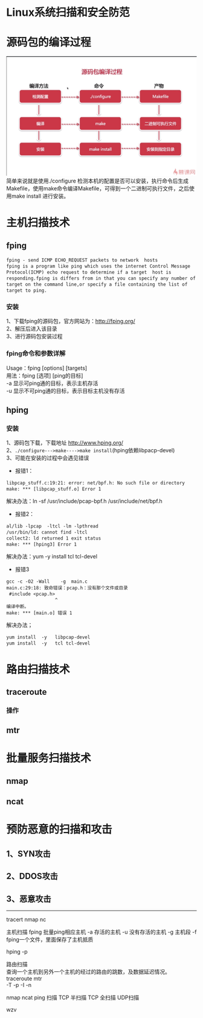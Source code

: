 # Linux系统扫描和安全防范

# 源码包的编译过程
![](./pictures/binaryPackage.png)
简单来说就是使用./configure 检测本机的配置是否可以安装，执行命令后生成Makefile，使用make命令编译Makefile，可得到一个二进制可执行文件，之后使用make install 进行安装。  
# 主机扫描技术

## fping
```
fping - send ICMP ECHO_REQUEST packets to network  hosts  
fping is a program like ping which uses the internet Control Message Protocol(ICMP) echo request to determine if a target  host is responding.fping is differs from in that you can specify any number of target on the command line,or specify a file containing the list of target to ping.
```
### 安装
1、下载fping的源码包，官方网站为：http://fping.org/  
2、解压后进入该目录  
3、进行源码包安装过程  

### fping命令和参数详解
Usage：fping [options] [targets]  
用法：fping [选项] [ping的目标]  
-a 显示可ping通的目标，表示主机存活  
-u 显示不可ping通的目标，表示目标主机没有存活  


## hping

### 安装
1、源码包下载，下载地址 http://www.hping.org/  
2、`./configure--->make---->make install`(hping依赖libpacp-devel)  
3、可能在安装的过程中会遇见错误  

- 报错1：
```
libpcap_stuff.c:19:21: error: net/bpf.h: No such file or directory
make: *** [libpcap_stuff.o] Error 1
```  
解决办法：ln -sf /usr/include/pcap-bpf.h /usr/include/net/bpf.h  
- 报错2：
```
al/lib -lpcap  -ltcl -lm -lpthread
/usr/bin/ld: cannot find -ltcl
collect2: ld returned 1 exit status
make: *** [hping3] Error 1
```
解决办法：yum -y install tcl tcl-devel
- 报错3
```
gcc -c -O2 -Wall    -g  main.c
main.c:29:18: 致命错误：pcap.h：没有那个文件或目录
 #include <pcap.h>
                  ^
编译中断。
make: *** [main.o] 错误 1
```
解决办法；
```
yum install  -y   libpcap-devel
yum install  -y   tcl tcl-devel
```

# 路由扫描技术

## traceroute
### 操作
## mtr


# 批量服务扫描技术

## nmap

## ncat

# 预防恶意的扫描和攻击

## 1、SYN攻击

## 2、DDOS攻击

## 3、恶意攻击
----------------------
tracert
nmap
nc

主机扫描
fping 批量ping相应主机
-a 存活的主机
-u 没有存活的主机
-g 主机段
-f fping一个文件，里面保存了主机抵质

hping
-p 

路由扫描  
查询一个主机到另外一个主机的经过的路由的跳数，及数据延迟情况。  
traceroute mtr  
-T -p -I -n

nmap ncat
ping 扫描
TCP 半扫描
TCP 全扫描
UDP扫描

wzv